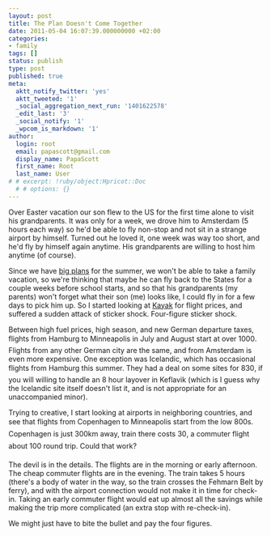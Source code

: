 ```yaml
---
layout: post
title: The Plan Doesn't Come Together
date: 2011-05-04 16:07:39.000000000 +02:00
categories:
- family
tags: []
status: publish
type: post
published: true
meta:
  aktt_notify_twitter: 'yes'
  aktt_tweeted: '1'
  _social_aggregation_next_run: '1401622578'
  _edit_last: '3'
  _social_notify: '1'
  _wpcom_is_markdown: '1'
author:
  login: root
  email: papascott@gmail.com
  display_name: PapaScott
  first_name: Root
  last_name: User
# # excerpt: !ruby/object:Hpricot::Doc
  # # options: {}
---
```

<p>Over Easter vacation our son flew to the US for the first time alone to visit his grandparents. It was only for a week, we drove him to Amsterdam (5 hours each way) so he'd be able to fly non-stop and not sit in a strange airport by himself. Turned out he loved it, one week was way too short, and he'd fly by himself again anytime. His grandparents are willing to host him anytime (of course).</p>
<p>Since we have <a href="http://www.papascott.de/archives/2011/04/30/groundbreak/">big plans</a> for the summer, we won't be able to take a family vacation, so we're thinking that maybe he can fly back to the States for a couple weeks before school starts, and so that his grandparents (my parents) won't forget what their son (me) looks like, I could fly in for a few days to pick him up. So I started looking at <a href="http://kayak.com/">Kayak</a> for flight prices, and suffered a sudden attack of sticker shock. Four-figure sticker shock.</p>
<p>Between high fuel prices, high season, and new German departure taxes, flights from Hamburg to Minneapolis in July and August start at over 1000. Flights from any other German city are the same, and from Amsterdam is even more expensive. One exception was Icelandic, which has occasional flights from Hamburg this summer. They had a deal on some sites for 830, if you will willing to handle an 8 hour layover in Keflavik (which is I guess why the Icelandic site itself doesn't list it, and is not appropriate for an unaccompanied minor).</p>
<p>Trying to creative, I start looking at airports in neighboring countries, and see that flights from Copenhagen to Minneapolis start from the low 800s. Copenhagen is just 300km away, train there costs 30, a commuter flight about 100 round trip. Could that work?</p>
<p>The devil is in the details. The flights are in the morning or early afternoon. The cheap commuter flights are in the evening. The train takes 5 hours (there's a body of water in the way, so the train crosses the Fehmarn Belt by ferry), and with the airport connection would not make it in time for check-in. Taking an early commuter flight would eat up almost all the savings while making the trip more complicated (an extra stop with re-check-in).</p>
<p>We might just have to bite the bullet and pay the four figures.</p>
